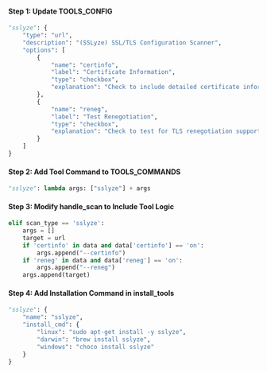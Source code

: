 #### Step 1: Update TOOLS_CONFIG

```python
"sslyze": {
    "type": "url",
    "description": "(SSLyze) SSL/TLS Configuration Scanner",
    "options": [
        {
            "name": "certinfo",
            "label": "Certificate Information",
            "type": "checkbox",
            "explanation": "Check to include detailed certificate information."
        },
        {
            "name": "reneg",
            "label": "Test Renegotiation",
            "type": "checkbox",
            "explanation": "Check to test for TLS renegotiation support."
        }
    ]
}
```

#### Step 2: Add Tool Command to TOOLS_COMMANDS

```python
"sslyze": lambda args: ["sslyze"] + args
```

#### Step 3: Modify handle_scan to Include Tool Logic

```python
elif scan_type == 'sslyze':
    args = []
    target = url
    if 'certinfo' in data and data['certinfo'] == 'on':
        args.append("--certinfo")
    if 'reneg' in data and data['reneg'] == 'on':
        args.append("--reneg")
    args.append(target)
```

#### Step 4: Add Installation Command in install_tools

```python
"sslyze": {
    "name": "sslyze",
    "install_cmd": {
        "linux": "sudo apt-get install -y sslyze",
        "darwin": "brew install sslyze",
        "windows": "choco install sslyze"
    }
}
```
